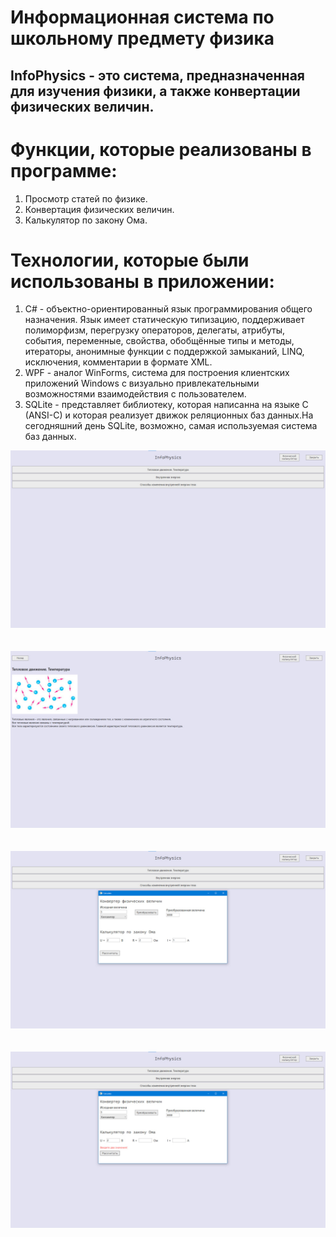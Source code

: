 # Информационная система по школьному предмету физика
## InfoPhysics - это система, предназначенная для изучения физики, а также конвертации физических величин.

# Функции, которые реализованы в программе:
1. Просмотр статей по физике.
2. Конвертация физических величин.
3. Калькулятор по закону Ома.

# Технологии, которые были использованы в приложении:
1. C# - объектно-ориентированный язык программирования общего назначения. Язык имеет статическую типизацию, поддерживает полиморфизм, перегрузку операторов, делегаты, атрибуты, события, переменные, свойства, обобщённые типы и методы, итераторы, анонимные функции с поддержкой замыканий, LINQ, исключения, комментарии в формате XML.
2. WPF - аналог WinForms, система для построения клиентских приложений Windows с визуально привлекательными возможностями взаимодействия с пользователем.
3. SQLite - представляет библиотеку, которая написанна на языке C (ANSI-C) и которая реализует движок реляционных баз данных.На сегодняшний день SQLite, возможно, самая используемая система баз данных.

![Главная страница](https://github.com/axxcel/InfoPhysics/blob/main/Screens/1.jpg?raw=true)
</br> </br> </br>
![Главная страница](https://github.com/axxcel/InfoPhysics/blob/main/Screens/2.jpg?raw=true)
</br> </br> </br>
![Главная страница](https://github.com/axxcel/InfoPhysics/blob/main/Screens/3.jpg?raw=true)
</br> </br> </br>
![Главная страница](https://github.com/axxcel/InfoPhysics/blob/main/Screens/4.jpg?raw=true)
